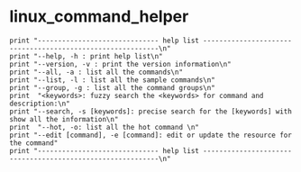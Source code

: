 # linux_command_helper

    print "------------------------------ help list -----------------------------------------------------------\n"
    print "--help, -h : print help list\n"
    print "--version, -v : print the version information\n"
    print "--all, -a : list all the commands\n"
    print "--list, -l : list all the sample commands\n"
    print "--group, -g : list all the command groups\n"
    print  "<keywords>: fuzzy search the <keywords> for command and description:\n"
    print "--search, -s [keywords]: precise search for the [keywords] with show all the information\n"
    print  "--hot, -o: list all the hot command \n"
    print "--edit [command], -e [command]: edit or update the resource for the command"
    print "------------------------------ help list -----------------------------------------------------------\n"